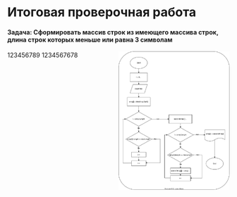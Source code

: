# Итоговая проверочная работа

#### Задача: Сформировать массив строк из имеющего массива строк, длина строк которых меньше или равна 3 символам

<img src=".//IMG/block_diagram.svg " width="50%" align="right"> 

123456789
1234567678
